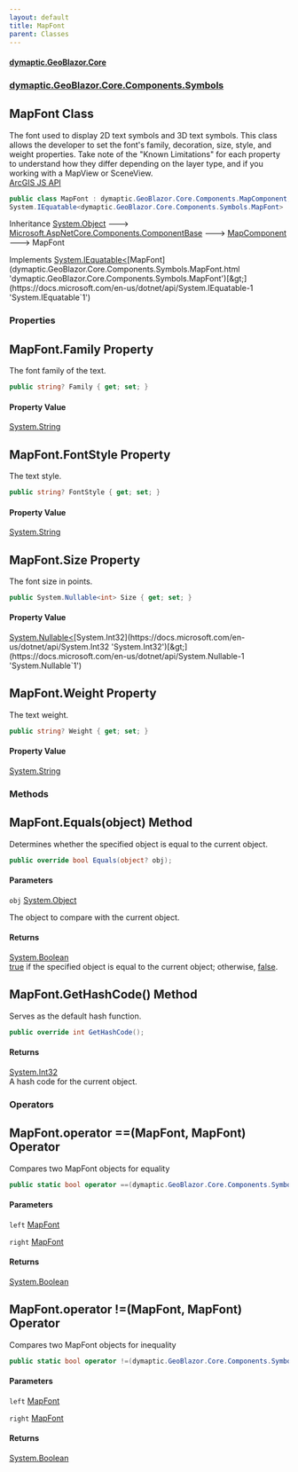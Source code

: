 ```yaml
---
layout: default
title: MapFont
parent: Classes
---
```

#### [dymaptic.GeoBlazor.Core](index.html 'index')
### [dymaptic.GeoBlazor.Core.Components.Symbols](index.html#dymaptic.GeoBlazor.Core.Components.Symbols 'dymaptic.GeoBlazor.Core.Components.Symbols')

## MapFont Class

The font used to display 2D text symbols and 3D text symbols. This class allows the developer to set the font's family, decoration, size, style, and weight properties. Take note of the "Known Limitations" for each property to understand how they differ depending on the layer type, and if you working with a MapView or SceneView.  
<a target="_blank" href="https://developers.arcgis.com/javascript/latest/api-reference/esri-symbols-Font.html">ArcGIS JS API</a>

```csharp
public class MapFont : dymaptic.GeoBlazor.Core.Components.MapComponent,
System.IEquatable<dymaptic.GeoBlazor.Core.Components.Symbols.MapFont>
```

Inheritance [System.Object](https://docs.microsoft.com/en-us/dotnet/api/System.Object 'System.Object') &#129106; [Microsoft.AspNetCore.Components.ComponentBase](https://docs.microsoft.com/en-us/dotnet/api/Microsoft.AspNetCore.Components.ComponentBase 'Microsoft.AspNetCore.Components.ComponentBase') &#129106; [MapComponent](dymaptic.GeoBlazor.Core.Components.MapComponent.html 'dymaptic.GeoBlazor.Core.Components.MapComponent') &#129106; MapFont

Implements [System.IEquatable&lt;](https://docs.microsoft.com/en-us/dotnet/api/System.IEquatable-1 'System.IEquatable`1')[MapFont](dymaptic.GeoBlazor.Core.Components.Symbols.MapFont.html 'dymaptic.GeoBlazor.Core.Components.Symbols.MapFont')[&gt;](https://docs.microsoft.com/en-us/dotnet/api/System.IEquatable-1 'System.IEquatable`1')
### Properties

<a name='dymaptic.GeoBlazor.Core.Components.Symbols.MapFont.Family'></a>

## MapFont.Family Property

The font family of the text.

```csharp
public string? Family { get; set; }
```

#### Property Value
[System.String](https://docs.microsoft.com/en-us/dotnet/api/System.String 'System.String')

<a name='dymaptic.GeoBlazor.Core.Components.Symbols.MapFont.FontStyle'></a>

## MapFont.FontStyle Property

The text style.

```csharp
public string? FontStyle { get; set; }
```

#### Property Value
[System.String](https://docs.microsoft.com/en-us/dotnet/api/System.String 'System.String')

<a name='dymaptic.GeoBlazor.Core.Components.Symbols.MapFont.Size'></a>

## MapFont.Size Property

The font size in points.

```csharp
public System.Nullable<int> Size { get; set; }
```

#### Property Value
[System.Nullable&lt;](https://docs.microsoft.com/en-us/dotnet/api/System.Nullable-1 'System.Nullable`1')[System.Int32](https://docs.microsoft.com/en-us/dotnet/api/System.Int32 'System.Int32')[&gt;](https://docs.microsoft.com/en-us/dotnet/api/System.Nullable-1 'System.Nullable`1')

<a name='dymaptic.GeoBlazor.Core.Components.Symbols.MapFont.Weight'></a>

## MapFont.Weight Property

The text weight.

```csharp
public string? Weight { get; set; }
```

#### Property Value
[System.String](https://docs.microsoft.com/en-us/dotnet/api/System.String 'System.String')
### Methods

<a name='dymaptic.GeoBlazor.Core.Components.Symbols.MapFont.Equals(object)'></a>

## MapFont.Equals(object) Method

Determines whether the specified object is equal to the current object.

```csharp
public override bool Equals(object? obj);
```
#### Parameters

<a name='dymaptic.GeoBlazor.Core.Components.Symbols.MapFont.Equals(object).obj'></a>

`obj` [System.Object](https://docs.microsoft.com/en-us/dotnet/api/System.Object 'System.Object')

The object to compare with the current object.

#### Returns
[System.Boolean](https://docs.microsoft.com/en-us/dotnet/api/System.Boolean 'System.Boolean')  
[true](https://docs.microsoft.com/en-us/dotnet/csharp/language-reference/builtin-types/bool 'https://docs.microsoft.com/en-us/dotnet/csharp/language-reference/builtin-types/bool') if the specified object  is equal to the current object; otherwise, [false](https://docs.microsoft.com/en-us/dotnet/csharp/language-reference/builtin-types/bool 'https://docs.microsoft.com/en-us/dotnet/csharp/language-reference/builtin-types/bool').

<a name='dymaptic.GeoBlazor.Core.Components.Symbols.MapFont.GetHashCode()'></a>

## MapFont.GetHashCode() Method

Serves as the default hash function.

```csharp
public override int GetHashCode();
```

#### Returns
[System.Int32](https://docs.microsoft.com/en-us/dotnet/api/System.Int32 'System.Int32')  
A hash code for the current object.
### Operators

<a name='dymaptic.GeoBlazor.Core.Components.Symbols.MapFont.op_Equality(dymaptic.GeoBlazor.Core.Components.Symbols.MapFont,dymaptic.GeoBlazor.Core.Components.Symbols.MapFont)'></a>

## MapFont.operator ==(MapFont, MapFont) Operator

Compares two MapFont objects for equality

```csharp
public static bool operator ==(dymaptic.GeoBlazor.Core.Components.Symbols.MapFont? left, dymaptic.GeoBlazor.Core.Components.Symbols.MapFont? right);
```
#### Parameters

<a name='dymaptic.GeoBlazor.Core.Components.Symbols.MapFont.op_Equality(dymaptic.GeoBlazor.Core.Components.Symbols.MapFont,dymaptic.GeoBlazor.Core.Components.Symbols.MapFont).left'></a>

`left` [MapFont](dymaptic.GeoBlazor.Core.Components.Symbols.MapFont.html 'dymaptic.GeoBlazor.Core.Components.Symbols.MapFont')

<a name='dymaptic.GeoBlazor.Core.Components.Symbols.MapFont.op_Equality(dymaptic.GeoBlazor.Core.Components.Symbols.MapFont,dymaptic.GeoBlazor.Core.Components.Symbols.MapFont).right'></a>

`right` [MapFont](dymaptic.GeoBlazor.Core.Components.Symbols.MapFont.html 'dymaptic.GeoBlazor.Core.Components.Symbols.MapFont')

#### Returns
[System.Boolean](https://docs.microsoft.com/en-us/dotnet/api/System.Boolean 'System.Boolean')

<a name='dymaptic.GeoBlazor.Core.Components.Symbols.MapFont.op_Inequality(dymaptic.GeoBlazor.Core.Components.Symbols.MapFont,dymaptic.GeoBlazor.Core.Components.Symbols.MapFont)'></a>

## MapFont.operator !=(MapFont, MapFont) Operator

Compares two MapFont objects for inequality

```csharp
public static bool operator !=(dymaptic.GeoBlazor.Core.Components.Symbols.MapFont? left, dymaptic.GeoBlazor.Core.Components.Symbols.MapFont? right);
```
#### Parameters

<a name='dymaptic.GeoBlazor.Core.Components.Symbols.MapFont.op_Inequality(dymaptic.GeoBlazor.Core.Components.Symbols.MapFont,dymaptic.GeoBlazor.Core.Components.Symbols.MapFont).left'></a>

`left` [MapFont](dymaptic.GeoBlazor.Core.Components.Symbols.MapFont.html 'dymaptic.GeoBlazor.Core.Components.Symbols.MapFont')

<a name='dymaptic.GeoBlazor.Core.Components.Symbols.MapFont.op_Inequality(dymaptic.GeoBlazor.Core.Components.Symbols.MapFont,dymaptic.GeoBlazor.Core.Components.Symbols.MapFont).right'></a>

`right` [MapFont](dymaptic.GeoBlazor.Core.Components.Symbols.MapFont.html 'dymaptic.GeoBlazor.Core.Components.Symbols.MapFont')

#### Returns
[System.Boolean](https://docs.microsoft.com/en-us/dotnet/api/System.Boolean 'System.Boolean')
